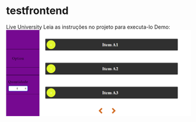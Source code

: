 # testfrontend
 Live University
 Leia as instruções no projeto para executa-lo
 Demo:
 ![Demo](https://github.com/RichardFelipe-collab/testfrontend/blob/master/LiveU.PNG)
